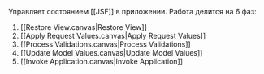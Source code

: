 Управляет состоянием [[JSF]] в приложении. Работа делится на 6 фаз:
1. [[Restore View.canvas|Restore View]]
2. [[Apply Request Values.canvas|Apply Request Values]]
3. [[Process Validations.canvas|Process Validations]]
4. [[Update Model Values.canvas|Update Model Values]]
5. [[Invoke Application.canvas|Invoke Application]]